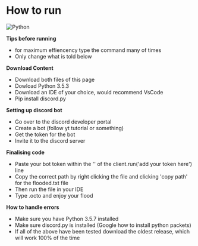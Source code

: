 # How to run

![Python](https://img.shields.io/badge/python-v3.6+-blue.svg)

**Tips before running**
- for maximum effiencency type the command many of times
- Only change what is told below

**Download Content**
- Download both files of this page 
- Dowload Python 3.5.3
- Download an IDE of your choice, would recommend VsCode
- Pip install discord.py

**Setting up discord bot**
- Go over to the discord developer portal
- Create a bot (follow yt tutorial or something)
- Get the token for the bot
- Invite it to the discord server

**Finalising code**
- Paste your bot token within the '' of the client.run('add your token here') line
- Copy the correct path by right clicking the file and clicking 'copy path' for the flooded.txt file 
- Then run the file in your IDE
- Type .octo and enjoy your flood      

**How to handle errors**
- Make sure you have Python 3.5.7 installed
- Make sure discord.py is installed (Google how to install python packets)
- If all of the above have been tested download the oldest release, which will work 100% of the time
